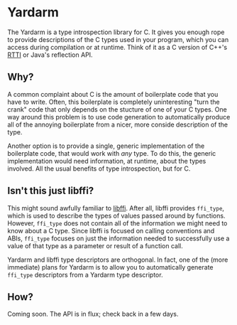 # Yardarm

The Yardarm is a type introspection library for C.  It gives you enough rope to
provide descriptions of the C types used in your program, which you can access
during compilation or at runtime.  Think of it as a C version of C++'s
[RTTI](http://en.wikipedia.org/wiki/Run-time_type_information) or Java's
reflection API.


## Why?

A common complaint about C is the amount of boilerplate code that you have to
write.  Often, this boilerplate is completely uninteresting "turn the crank"
code that only depends on the stucture of one of your C types.  One way around
this problem is to use code generation to automatically produce all of the
annoying boilerplate from a nicer, more conside description of the type.

Another option is to provide a single, generic implementation of the boilerplate
code, that would work with *any* type.  To do this, the generic implementation
would need information, at runtime, about the types involved.  All the usual
benefits of type introspection, but for C.


## Isn't this just libffi?

This might sound awfully familiar to [libffi](http://sourceware.org/libffi/).
After all, libffi provides `ffi_type`, which is used to describe the types of
values passed around by functions.  However, `ffi_type` does not contain all of
the information we might need to know about a C type.  Since libffi is focused
on calling conventions and ABIs, `ffi_type` focuses on just the information
needed to successfully use a value of that type as a parameter or result of a
function call.

Yardarm and libffi type descriptors are orthogonal.  In fact, one of the (more
immediate) plans for Yardarm is to allow you to automatically generate
`ffi_type` descriptors from a Yardarm type descriptor.


## How?

Coming soon.  The API is in flux; check back in a few days.
